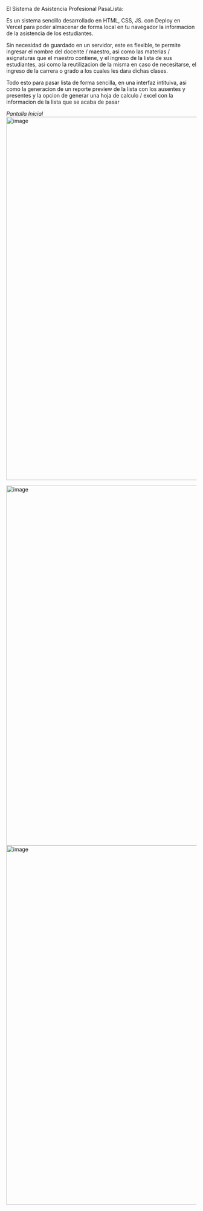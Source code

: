 El Sistema de Asistencia Profesional PasaLista: 

Es un sistema sencillo desarrollado en HTML, CSS, JS. con Deploy en Vercel para poder almacenar de forma local en tu navegador la informacion de la asistencia de los estudiantes.

Sin necesidad de guardado en un servidor, este es flexible, te permite ingresar el nombre del docente / maestro, asi como las materias / asignaturas que el maestro contiene,
y el ingreso de la lista de sus estudiantes, asi como la reutilizacion de la misma en caso de necesitarse, el ingreso de la carrera o grado a los cuales les dara dichas clases.

Todo esto para pasar lista de forma sencilla, en una interfaz intituiva, asi como la generacion de un reporte preview de la lista con los ausentes y presentes y la opcion de 
generar una hoja de calculo / excel con la informacion de la lista que se acaba de pasar

*Pantalla Inicial*
<img width="1877" height="959" alt="image" src="https://github.com/user-attachments/assets/87fa3c19-877d-4705-a3ad-44fbe91a337f" />


<img width="1407" height="950" alt="image" src="https://github.com/user-attachments/assets/9281b70c-f788-44b4-8c14-0932badfc2fb" />



<img width="1352" height="949" alt="image" src="https://github.com/user-attachments/assets/7573b563-ec04-4040-8b9a-5c5e7711e430" />












